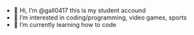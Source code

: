 - 👋 Hi, I’m @gall0417 this is my student accound
- 👀 I’m interested in coding/programming, video games, sports
- 🌱 I’m currently learning how to code
